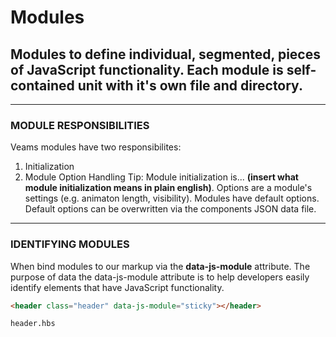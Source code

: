 # Modules

## Modules to define individual, segmented, pieces of  JavaScript functionality. Each module is self-contained unit with it's own file and directory. 

---

### MODULE RESPONSIBILITIES
Veams modules have two responsibilites: 
1. Initialization 
1. Module Option Handling 
Tip: Module initialization is... **(insert what module initialization means in plain english)**. Options are a module's settings (e.g. animaton length, visibility). Modules have default options. Default options can be overwritten via the components JSON data file.

---

### IDENTIFYING MODULES 
When bind modules to our markup via the ****data-js-module**** attribute. The purpose of data the data-js-module attribute is to help developers easily identify elements that have JavaScript functionality. 

```html
<header class="header" data-js-module="sticky"></header>

header.hbs 
```
